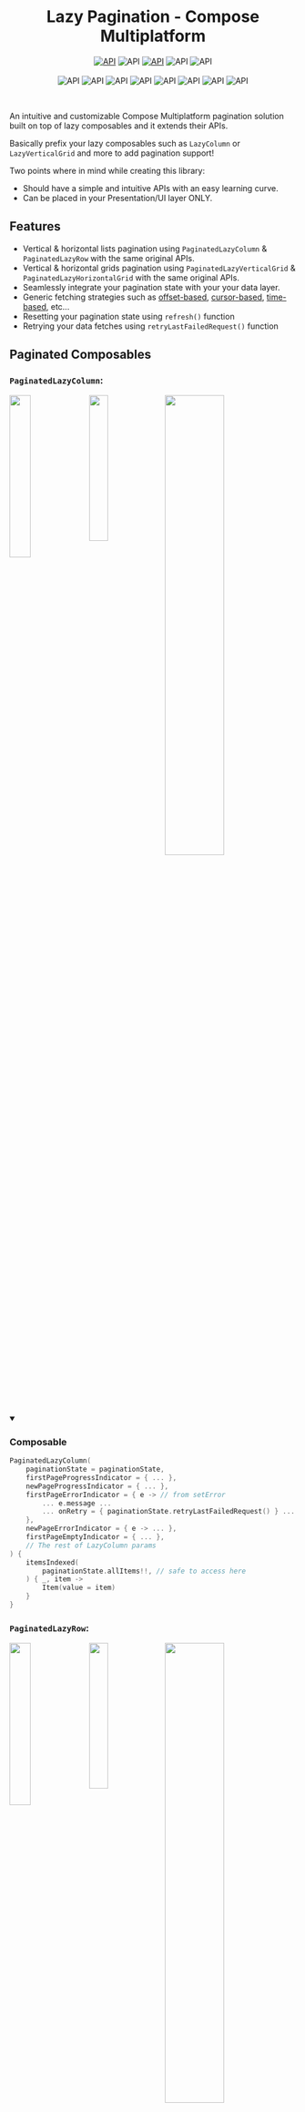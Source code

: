 <h1 align="center">Lazy Pagination - Compose Multiplatform</h1>

<p align="center">
    <a href="https://opensource.org/licenses/MIT"><img alt="API" src="https://img.shields.io/badge/License-MIT-blue.svg"/></a>
    <img alt="API" src="https://img.shields.io/maven-central/v/io.github.ahmad-hamwi/lazy-pagination-compose"/>
    <a href="http://kotlinlang.org"><img alt="API" src="https://img.shields.io/badge/kotlin-2.0.0-blue.svg?logo=kotlin"/></a>
    <img alt="API" src="https://github.com/Ahmad-Hamwi/lazy-pagination-compose/actions/workflows/unit-test.yml/badge.svg"/>
    <img alt="API" src="https://github.com/Ahmad-Hamwi/lazy-pagination-compose/actions/workflows/deploy-central.yml/badge.svg"/>
    <br/>
    <br/>
    <img alt="API" src="https://img.shields.io/badge/-Android-gray.svg?style=flat"/>
    <img alt="API" src="https://img.shields.io/badge/-iOS-gray.svg?style=flat"/>
    <img alt="API" src="https://img.shields.io/badge/-JVM-gray.svg?style=flat"/>
    <img alt="API" src="https://img.shields.io/badge/-Windows-gray.svg?style=flat"/>
    <img alt="API" src="https://img.shields.io/badge/-Linux-gray.svg?style=flat"/>
    <img alt="API" src="https://img.shields.io/badge/-macOS-gray.svg?style=flat"/>
    <img alt="API" src="https://img.shields.io/badge/-JS-gray.svg?style=flat"/>
    <img alt="API" src="https://img.shields.io/badge/-WASM-gray.svg?style=flat"/>
</p>
<br>

An intuitive and customizable Compose Multiplatform pagination solution built on top of lazy composables and it extends their APIs.

Basically prefix your lazy composables such as `LazyColumn` or `LazyVerticalGrid` and more to add pagination support!

Two points where in mind while creating this library:
- Should have a simple and intuitive APIs with an easy learning curve.
- Can be placed in your Presentation/UI layer ONLY.

## Features ##

- Vertical & horizontal lists pagination using `PaginatedLazyColumn` & `PaginatedLazyRow` with the same original APIs.
- Vertical & horizontal grids pagination using `PaginatedLazyVerticalGrid` & `PaginatedLazyHorizontalGrid` with the same original APIs.
- Seamlessly integrate your pagination state with your your data layer.  
- Generic fetching strategies such as 
[offset-based](https://developer.box.com/guides/api-calls/pagination/offset-based/), 
[cursor-based](https://jsonapi.org/profiles/ethanresnick/cursor-pagination/), 
[time-based](https://developers.facebook.com/docs/graph-api/results/), etc...
- Resetting your pagination state using `refresh()` function
- Retrying your data fetches using `retryLastFailedRequest()` function

## Paginated Composables ##

### `PaginatedLazyColumn`: ###

<p>
    <img src="https://media.giphy.com/media/v1.Y2lkPTc5MGI3NjExaDZtN3dzajNicXpxZjYwNWdlMTZuNmEydzJqeXI4bzhlZThmYmVyayZlcD12MV9pbnRlcm5hbF9naWZfYnlfaWQmY3Q9Zw/UQtqa7NP2DedMIQQE0/giphy.gif" width="27%" align="top" />
    <img src="https://media.giphy.com/media/v1.Y2lkPTc5MGI3NjExNHZydHgyNmJyYjI2bXA3M3VsbnRvbXYwcTdkMWVycWlwa3ZudTMxaiZlcD12MV9pbnRlcm5hbF9naWZfYnlfaWQmY3Q9Zw/hyOaVKanSlkesmRWLS/giphy.gif" width="25.62%" align="top" />
    <img src="https://media.giphy.com/media/v1.Y2lkPTc5MGI3NjExb3ozdXpubDA2enptdW81aHhucndpZ2Y2MGw5cTFuMmNneDcxM3JocyZlcD12MV9pbnRlcm5hbF9naWZfYnlfaWQmY3Q9Zw/RxUB3WW69I3N65pQuv/giphy.gif" width="45.5%" align="top" />
</p>

<details open>
    <summary> 
        <h3>Composable</h3> 
    </summary>

```kotlin
PaginatedLazyColumn(
    paginationState = paginationState,
    firstPageProgressIndicator = { ... },
    newPageProgressIndicator = { ... },
    firstPageErrorIndicator = { e -> // from setError
        ... e.message ...
        ... onRetry = { paginationState.retryLastFailedRequest() } ...
    },
    newPageErrorIndicator = { e -> ... },
    firstPageEmptyIndicator = { ... },
    // The rest of LazyColumn params
) {
    itemsIndexed(
        paginationState.allItems!!, // safe to access here
    ) { _, item ->
        Item(value = item)
    }
}
```

</details>

### `PaginatedLazyRow`: ###

<p>
    <img src="https://media.giphy.com/media/v1.Y2lkPTc5MGI3NjExODIwZHduaXhhaGN6MWUxb3luZHlqN2xvMm9vNDBmcGoyNzF4bnhnYSZlcD12MV9pbnRlcm5hbF9naWZfYnlfaWQmY3Q9Zw/Tv7k3mPfmkDzss8EBk/giphy.gif" width="27%" align="top" />
    <img src="https://media.giphy.com/media/v1.Y2lkPTc5MGI3NjExdXg2NXp1bHlmbWV1OXB0Nzd0eTRrOXV0eGo1eHRvZXA2Nmg3ejQ0dyZlcD12MV9pbnRlcm5hbF9naWZfYnlfaWQmY3Q9Zw/U0EhwO1KN5keyfBFH1/giphy.gif" width="25.62%" align="top" />
    <img src="https://media.giphy.com/media/v1.Y2lkPTc5MGI3NjExN2M3cWV3MWFtbGQxMmhmaWx1ejRtYnVoM202bHN0NzRiMnVyYW8xYiZlcD12MV9pbnRlcm5hbF9naWZfYnlfaWQmY3Q9Zw/BfuyEzSm7ZcH6A4sYj/giphy.gif" width="45.5%" align="top" />
</p>

<details open>
    <summary> 
        <h3>Composable</h3> 
    </summary>

```kotlin
PaginatedLazyRow(
    paginationState = paginationState,
    firstPageProgressIndicator = { ... },
    newPageProgressIndicator = { ... },
    firstPageErrorIndicator = { e -> // from setError
        ... e.message ...
        ... onRetry = { paginationState.retryLastFailedRequest() } ...
    },
    newPageErrorIndicator = { e -> ... },
    firstPageEmptyIndicator = { ... },
    ... // The rest of LazyRow params
) {
    itemsIndexed(
        paginationState.allItems!!, // safe to access here
    ) { _, item ->
        Item(value = item)
    }
}
```

</details>

### `PaginatedLazyVerticalGrid`: ###

<p>
    <img src="https://i.giphy.com/media/v1.Y2lkPTc5MGI3NjExZjd3aXdsdWJyODhpY3Ayd2swYTFzYmxiejRiNTI1bzh5b2U2aTJoYSZlcD12MV9pbnRlcm5hbF9naWZfYnlfaWQmY3Q9Zw/VW3CpfV7F5TmUXYRnA/giphy.gif" width="27%" align="top" />
    <img src="https://i.giphy.com/media/v1.Y2lkPTc5MGI3NjExbTByb3Q3Mmc4dm9hc2Vtb3RhaWM2M25hejduYTEwNnplNGt3dG5pNCZlcD12MV9pbnRlcm5hbF9naWZfYnlfaWQmY3Q9Zw/ozegucGVk85Le0h0AA/giphy.gif" width="25.62%" align="top" />
    <img src="https://i.giphy.com/media/v1.Y2lkPTc5MGI3NjExOWZqMHUzMno3cGVleHN4ZXJ5Y3JudWowaGJqdjN6cGk1eW4xbHFjaiZlcD12MV9pbnRlcm5hbF9naWZfYnlfaWQmY3Q9Zw/Jeh0aYUdtRGPqGU2LW/giphy.gif" width="45.5%" align="top">
</p>

<details open>
    <summary> 
        <h3>Composable</h3> 
    </summary>

```kotlin
PaginatedLazyVerticalGrid(
    paginationState = paginationState,
    firstPageProgressIndicator = { ... },
    newPageProgressIndicator = { ... },
    firstPageErrorIndicator = { e -> // from setError
        ... e.message ...
        ... onRetry = { paginationState.retryLastFailedRequest() } ...
    },
    newPageErrorIndicator = { e -> ... },
    firstPageEmptyIndicator = { ... },
    ... // The rest of LazyVerticalGrid params
) {
    itemsIndexed(
        paginationState.allItems!!, // safe to access here
    ) { _, item ->
        Item(value = item)
    }
}
```

</details>

### `PaginatedLazyHorizontalGrid`: ###

<p>
    <img src="https://i.giphy.com/media/v1.Y2lkPTc5MGI3NjExbTJ1dWhsMWVkcGpmdGFyOTN1aDFjenBuNTl0bnR4cDV3MjdiN3Z4ZiZlcD12MV9pbnRlcm5hbF9naWZfYnlfaWQmY3Q9Zw/5hLbIxhmiHkiMU963B/giphy.gif" width="27%" align="top" />
    <img src="https://i.giphy.com/media/v1.Y2lkPTc5MGI3NjExYzJ4dnllYW5ncWNnbmtycjIycnU4d3pkbmkzbTM3azZsYXJlZjRrNCZlcD12MV9pbnRlcm5hbF9naWZfYnlfaWQmY3Q9Zw/YTCL5P2a7NSJXRASvU/giphy.gif" width="25.62%" align="top" />
    <img src="https://i.giphy.com/media/v1.Y2lkPTc5MGI3NjExdGNhZGduaGg5ZTc5aXhianh3bXdmbHhwZHE4a2x5cmZteW9yanNvZCZlcD12MV9pbnRlcm5hbF9naWZfYnlfaWQmY3Q9Zw/w5nCrcuOCCydr3lknl/giphy.gif" width="45.5%" align="top">
</p>

<details open>
    <summary> 
        <h3>Composable</h3> 
    </summary>

```kotlin
PaginatedLazyHorizontalGrid(
    paginationState = paginationState,
    firstPageProgressIndicator = { ... },
    newPageProgressIndicator = { ... },
    firstPageErrorIndicator = { e -> // from setError
        ... e.message ...
        ... onRetry = { paginationState.retryLastFailedRequest() } ...
    },
    newPageErrorIndicator = { e -> ... },
    firstPageEmptyIndicator = { ... },
    ... // The rest of LazyHorizontalGrid params
) {
    itemsIndexed(
        paginationState.allItems!!, // safe to access here
    ) { _, item ->
        Item(value = item)
    }
}
```

<details>
    <summary> 
        <h1>State in UI (no ViewModel)</h1> 
    </summary>
    
```kotlin
// Int is passed as the KEY which represents your pagination fetching strategy
// Int example here means the page number but could really by anything such as a cursor, time, etc...
@Composable
fun Content() {
    val paginationState = rememberPaginationState<Int, Model>(
        initialPageKey = 1,
        onRequestPage = { pageKey: Int ->
            scope.launch {
                try {
                    val page = DataSource.getPage(pageNumber = pageKey, pageSize = 10)

                    appendPage(
                        items = page.items,
                        nextPageKey = page.nextPageNumber,
                        isLastPage = page.isLastPage
                    )
                } catch (e: Exception) {
                    setError(e)
                }
            }
        }
    )

    // Your paginated composable here
}
```

</details>
<details open>
    <summary> 
        <h1>State in a ViewModel (Recommended)</h1> 
    </summary>

```kotlin
class MyViewModel : ViewModel() {
    // Int is passed as the KEY which represents your pagination fetching strategy
    // Int example here means the page number but could really by anything such as a cursor, time, etc...
    val paginationState = PaginationState<Int, Model>(
       initialPageKey = 1,
       onRequestPage = { loadPage(it) }
    )
    
    fun loadPage(pageKey: Int) {
       viewModelScope.launch {
          try {
              val page = DataSource.getPage(pageNumber = pageKey, pageSize = 10)
    
              paginationState.appendPage(
                  items = page.items,
                  isLastPage = page.isLastPage
              )
          } catch (e: Exception) {
              paginationState.setError(e)
          }
       }
    }
}

@Composable
fun Content(viewModel: MyViewModel) {
    val paginationState = viewModel.paginationState

    // Your Paginated composable here
}
```

</details>

# Setup #

Get the latest version via Maven Central: 

> (badge may not always be up to date, use the toml declaration for the latest release)

![Maven Central Version](https://img.shields.io/maven-central/v/io.github.ahmad-hamwi/lazy-pagination-compose)

Add Maven Central repository to your root build.gradle at the end of repositories:

```kotlin
allprojects {
    repositories {
        ...
        mavenCentral()
    }
}
```

### For Compose Multiplatform Project ###

```toml
[versions]
lazy-pagination-compose = "1.4.0"

[libraries]
lazyPaginationCompose = { module = "io.github.ahmad-hamwi:lazy-pagination-compose", version.ref = "lazy-pagination-compose" }
```

```kotlin
// Compose Multiplatform
sourceSets {
    commonMain.dependencies {
        implementation(libs.lazyPaginationCompose)
    }
}
```

For an Android Project use `io.github.ahmad-hamwi:lazy-pagination-compose-android`

# Usage #

### Full sample can be found in the [sample module](https://github.com/Ahmad-Hamwi/lazy-pagination-compose/tree/main/sample) ###

## 1- Prepare your pagination state ##

### Create a `PaginationState` by remembering it in your composable or holding it in your ViewModel.

```kotlin
// Int is the key which in this example represents the page number
val paginationState = rememberPaginationState<Int, Model>(
    initialPageKey = 1,
    ...
)
```

### Pass your `onRequestPage` callback when creating your `PaginationState` and call your data source ###

```kotlin
val scope = rememberCoroutineScope()

val paginationState = rememberPaginationState<Int, Model>(
    initialPageKey = 1,
    onRequestPage = { pageKey: Int ->
        scope.launch {
            val page = DataSource.getPage(pageNumber = pageKey, pageSize = 10,)
        }
    }
)
```

### Append data using `appendPage` and flag the end of your list using `isLastPage` ###
```kotlin
val scope = rememberCoroutineScope()

val paginationState = rememberPaginationState<Int, Model>(
    initialPageKey = 1,
    onRequestPage = { pageKey: Int ->
        scope.launch {
            val page = DataSource.getPage(pageNumber = pageKey, pageSize = 10,)

            appendPage(
                items = page.items,
                nextPageKey = page.nextPageNumber,
                isLastPage = page.isLastPage // optional, defaults to false
            )
        }
    }
}
```

### Handle errors using `setError` ###
```kotlin
val paginationState = rememberPaginationState<Int, Model>(
    initialPageKey = 1,
    onRequestPage = { pageKey: Int ->
        scope.launch {
            try {
                val page = DataSource.getPage(pageNumber = pageKey, pageSize = 10,)

                appendPage(
                    items = page.items,
                    nextPageKey = page.nextPageNumber,
                    isLastPage = page.isLastPage
                )
            } catch (e: Exception) {
                setError(e)
            }
        }
    }
)
```

## 2- Define your paginated composable ##

It can either be `PaginatedLazyColumn` or `PaginatedLazyRow` or `PaginatedLazyVerticalGrid` or `PaginatedLazyHorizontalGrid`

```kotlin
@Composable
fun Content() {
    val paginationState = ... // either remembered here or in ViewModel
    
    // Or any other paginated composable
    PaginatedLazyColumn(
        paginationState = paginationState,
        firstPageProgressIndicator = { ... },
        newPageProgressIndicator = { ... },
        firstPageErrorIndicator = { e -> ... },
        newPageErrorIndicator = { e -> ... },
        firstPageEmptyIndicator = { ... },
    ) {
        itemsIndexed(
            paginationState.allItems!!, // safe to access here
        ) { _, item ->
            Item(value = item)
        }
    }
}
```

### Retrying your last failed request can be through `retryLastFailedRequest` ###
```kotlin
paginationState.retryLastFailedRequest()
```

### Refreshing can be through `refresh` method ###
```kotlin
paginationState.refresh(
    initialPageKey = 1 // optional, defaults to the value provided when creating the state
)
```

### More complex sample can be found in the [sample module](https://github.com/Ahmad-Hamwi/lazy-pagination-compose/tree/main/sample) ###

# Contributing #
This library is made to help other developers out in their app developments, feel free to contribute by suggesting ideas and creating issues and PRs that would make this repository more helpful.

# Honorable Mentions #
Thank you for the following contributors:
- [Tomislav Mladenov](https://github.com/TomislavMladenov): For adding support to the JS target.
- [Siarhei Luskanau](https://github.com/siarhei-luskanau): For keeping project dependencies up-to-date!

# Support #
You can show support by either contributing to the repository or by buying me a cup of coffee!

<p>
    <a href="https://www.buymeacoffee.com/ahmadhamwi" target="_blank"><img src="https://www.buymeacoffee.com/assets/img/custom_images/orange_img.png" alt="Buy Me A Coffee" />
</p>

# License

Copyright (C) 2024 Ahmad Hamwi

Licensed under the MIT License

